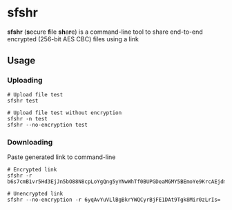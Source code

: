 # sfshr
**sfshr** (**s**ecure **f**ile **sh**a**r**e) is a command-line tool to share end-to-end encrypted (256-bit AES CBC) files using a link
## Usage
### Uploading
```
# Upload file test
sfshr test

# Upload file test without encryption
sfshr -n test
sfshr --no-encryption test
```
### Downloading
Paste generated link to command-line
```
# Encrypted link
sfshr -r b6s7cmB1vr5Hd3EjJn5bO88N8cpLoYgQng5yYNwWhTf0BUPGDeaMGMY5BEmoYe9KrcAEjdmCbl0lhxN8uIxwpg==

# Unencrypted link
sfshr --no-encryption -r 6yqAvYuVLlBgBkrYWQCyrBjFE1DAt9Tgk8Mir0zLrIs=
```